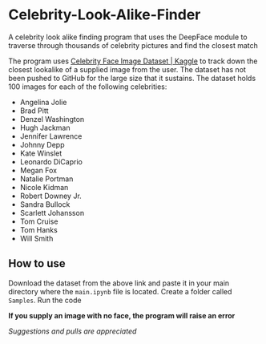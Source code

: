 
# Celebrity-Look-Alike-Finder
A celebrity look alike finding program that uses the DeepFace module to traverse through thousands of celebrity pictures and find the closest match

The program uses [Celebrity Face Image Dataset | Kaggle](https://www.kaggle.com/datasets/vishesh1412/celebrity-face-image-dataset) to track down the closest lookalike of a supplied image from the user. The dataset has not been pushed to GitHub for the large size that it sustains. The dataset holds 100 images for each of the following celebrities: 

-   Angelina Jolie
-   Brad Pitt
-   Denzel Washington
-   Hugh Jackman
-   Jennifer Lawrence
-   Johnny Depp
-   Kate Winslet
-   Leonardo DiCaprio
-   Megan Fox
-   Natalie Portman
-   Nicole Kidman
-   Robert Downey Jr.
-   Sandra Bullock
-   Scarlett Johansson
-   Tom Cruise
-   Tom Hanks
-   Will Smith

## How to use
Download the dataset from the above link and paste it in your main directory where the `main.ipynb` file is located. Create a folder called `Samples`. Run the code


**If you supply an image with no face, the program will raise an error**

*Suggestions and pulls are appreciated*